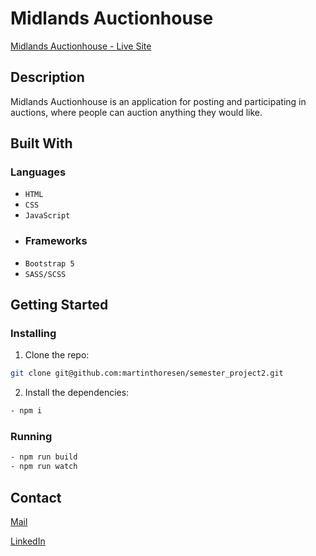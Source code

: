 # Midlands Auctionhouse


[Midlands Auctionhouse - Live Site](#)


## Description

Midlands Auctionhouse is an application for posting and participating in auctions, where people can auction anything they would like.



## Built With

### Languages
- ```HTML```
- ```CSS```
- ```JavaScript```
- ### Frameworks
- ```Bootstrap 5```
- ```SASS/SCSS```



## Getting Started

### Installing


1. Clone the repo:

```bash
git clone git@github.com:martinthoresen/semester_project2.git
```

2. Install the dependencies:

```bash
- npm i
```

### Running


```bash
- npm run build
- npm run watch
```

## Contact

[Mail](mailto:martin2resen@gmail.com)

[LinkedIn](https://www.linkedin.com/in/martinthoresen/)
